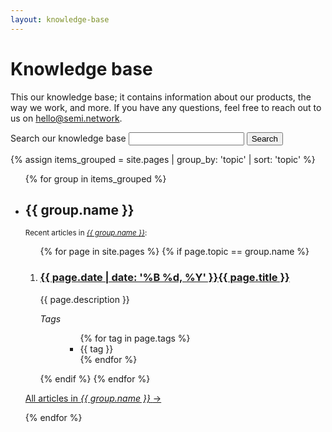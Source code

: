 ```yaml
---
layout: knowledge-base
---
```


<!-- THIS PAGE CONTAINS THE COMPLETE INDEX -->

# Knowledge base

This our knowledge base; it contains information about our products, the way we work, and more. If you have any questions, feel free to reach out to us on [hello@semi.network](mailto:hello@semi.network).

<section class="form-inline">
    <form action="/search.html?query=" class="search">
    	<section class="search-meta">
        	<label for="search-knowledgebase">Search our knowledge base</label>
        	<input autosave="save-search-knowledgebase" id="search-knowledgebase" name="search" results="15" type="search" />
        	<input class="button" type="submit" value="Search" />
    	</section>
    </form>
</section>

{% assign items_grouped = site.pages | group_by: 'topic' | sort: 'topic' %}
<ul class="article-overview">
    {% for group in items_grouped %}
        <li>
            <section>
            <h2>{{ group.name }}</h2>
            <small>Recent articles in <em><a href="{{ group.name }}">{{ group.name }}</a></em>:</small>
                <ol>
    	            {% for page in site.pages %}
    	                {% if page.topic == group.name %}
    	                    <li>
                                <h3><a href="{{ page.url }}">{{ page.date | date: '%B %d, %Y' }}{{ page.title }}</a></h3>
    	                        <p>
    	                            {{ page.description }}
    	                        </p>
    	                        <dl class="tags">
                                    <dt><i>Tags</i></dt>
                                    <dd>
            	                        <ul class="tags">
                                            {% for tag in page.tags %}
            	                                <li>{{ tag }}</li>
                                            {% endfor %}
            	                        </ul>
                                    </dd>
                                </dl>
    	                    </li>
    	                {% endif %}
    	            {% endfor %}
    	        </ol>
    	        <p><a class="view-more" href="{{ group.name }}">All articles in <em>{{ group.name }}</em> <span class="arrow">→</span></a></p>
            </section>
        </li>
    {% endfor %}
</ul>